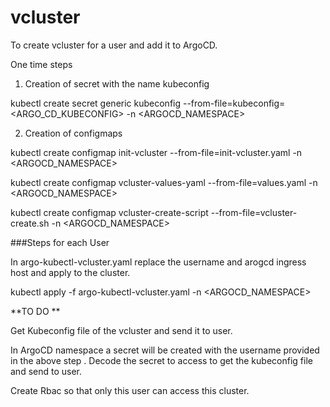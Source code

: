 # vcluster

To create vcluster for a user and add it to ArgoCD.

One time steps

1. Creation of secret with the name kubeconfig

kubectl create secret generic kubeconfig --from-file=kubeconfig=<ARGO_CD_KUBECONFIG> -n <ARGOCD_NAMESPACE>

2. Creation of configmaps

kubectl create configmap init-vcluster --from-file=init-vcluster.yaml -n <ARGOCD_NAMESPACE>

kubectl create configmap vcluster-values-yaml --from-file=values.yaml -n <ARGOCD_NAMESPACE>

kubectl create configmap vcluster-create-script --from-file=vcluster-create.sh -n <ARGOCD_NAMESPACE>


###Steps for each User

In argo-kubectl-vcluster.yaml replace the username and arogcd ingress host and apply to the cluster.

kubectl apply -f argo-kubectl-vcluster.yaml -n <ARGOCD_NAMESPACE>

**TO DO **

Get Kubeconfig file of the vcluster and send it to user.

In ArgoCD namespace a secret will be created with the username provided in the above step . Decode the secret to access to get the kubeconfig file and send to user.

Create Rbac so that only this user can access this cluster. 


